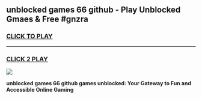 
## unblocked games 66 github - Play Unblocked Gmaes & Free #gnzra
<h3>
<a href="https://news.freeplayer.one?title=unblocked_games_66_github&ref=24F">CLICK TO PLAY</a></h3>
<hr>

<h3>
<a href="https://news.freeplayer.one?title=unblocked_games_66_github&ref=24F">CLICK 2 PLAY</a>
  
</h3>

<a href="https://news.freeplayer.one?title=unblocked_games_66_github&ref=24F/"><img src="https://clearcache.store/games.png"></a>


**unblocked games 66 github games unblocked: Your Gateway to Fun and Accessible Online Gaming**
